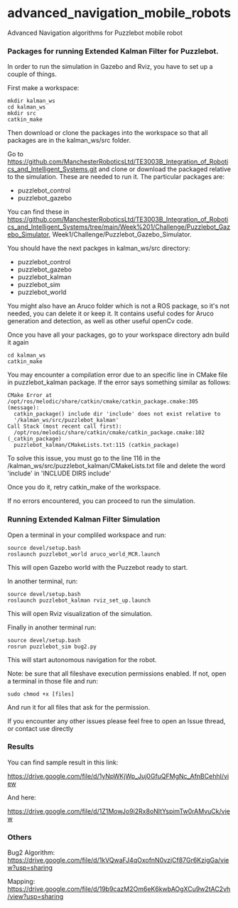# advanced_navigation_mobile_robots
Advanced Navigation algorithms for Puzzlebot mobile robot

### Packages for running Extended Kalman Filter for Puzzlebot.
In order to run the simulation in Gazebo and Rviz, you have to set up a couple of things.


First make a workspace:
```
mkdir kalman_ws
cd kalman_ws
mkdir src
catkin_make
```
Then download or clone the packages into the workspace so that all packages are in the kalman_ws/src folder.

Go to https://github.com/ManchesterRoboticsLtd/TE3003B_Integration_of_Robotics_and_Intelligent_Systems.git and clone or download the packaged relative to the simulation. These are needed to run it. The particular packages are: 
- puzzlebot_control
- puzzlebot_gazebo

You can find these in https://github.com/ManchesterRoboticsLtd/TE3003B_Integration_of_Robotics_and_Intelligent_Systems/tree/main/Week%201/Challenge/Puzzlebot_Gazebo_Simulator, Week1/Challenge/Puzzlebot_Gazebo_Simulator.

You should have the next packges in kalman_ws/src directory:
- puzzlebot_control
- puzzlebot_gazebo
- puzzlebot_kalman
- puzzlebot_sim
- puzzlebot_world

You might also have an Aruco folder which is not a ROS package, so it's not needed, you can delete it or keep it. It contains useful codes for Aruco generation and detection, as well as other useful openCv code.

Once you have all your packages, go to your workspace directory adn build it again
```
cd kalman_ws
catkin_make
```

You may encounter a compilation error due to an specific line in CMake file in puzzlebot_kalman package. If the error says something similar as follows:
```
CMake Error at /opt/ros/melodic/share/catkin/cmake/catkin_package.cmake:305 (message):
  catkin_package() include dir 'include' does not exist relative to
  '/kalman_ws/src/puzzlebot_kalman'
Call Stack (most recent call first):
  /opt/ros/melodic/share/catkin/cmake/catkin_package.cmake:102 (_catkin_package)
  puzzlebot_kalman/CMakeLists.txt:115 (catkin_package)
```

To solve this issue, you must go to the line 116 in the /kalman_ws/src/puzzlebot_kalman/CMakeLists.txt file and delete the word 'include' in 'INCLUDE DIRS include'

Once you do it, retry catkin_make of the workspace.

If no errors encountered, you can proceed to run the simulation.

### Running Extended Kalman Filter Simulation
Open a terminal in your compliled workspace and run:
```
source devel/setup.bash
roslaunch puzzlebot_world aruco_world_MCR.launch
```
This will open Gazebo world with the Puzzebot ready to start.

In another terminal, run:
```
source devel/setup.bash
roslaunch puzzlebot_kalman rviz_set_up.launch
```
This will open Rviz visualization of the simulation.

Finally in another terminal run:
```
source devel/setup.bash
rosrun puzzlebot_sim bug2.py
```

This will start autonomous navigation for the robot.

Note: be sure that all fileshave execution permissions enabled. If not, open a terminal in those file and run:
```
sudo chmod +x [files]
```
And run it for all files that ask for the permission.

If you encounter any other issues please feel free to open an Issue thread, or contact use directly

### Results
You can find sample result in this link:

https://drive.google.com/file/d/1yNpWKjWp_Juj0GfuQFMgNc_AfnBCehhI/view

And here:

https://drive.google.com/file/d/1Z1MowJo9i2Rx8oNItYspimTw0rAMvuCk/view


### Others

Bug2 Algorithm: https://drive.google.com/file/d/1kVQwaFJ4qOxofnN0vzjCf87Gr6KzigGa/view?usp=sharing

Mapping: https://drive.google.com/file/d/19b9cazM2Om6eK6kwbAOgXCu9w2tAC2vh/view?usp=sharing
